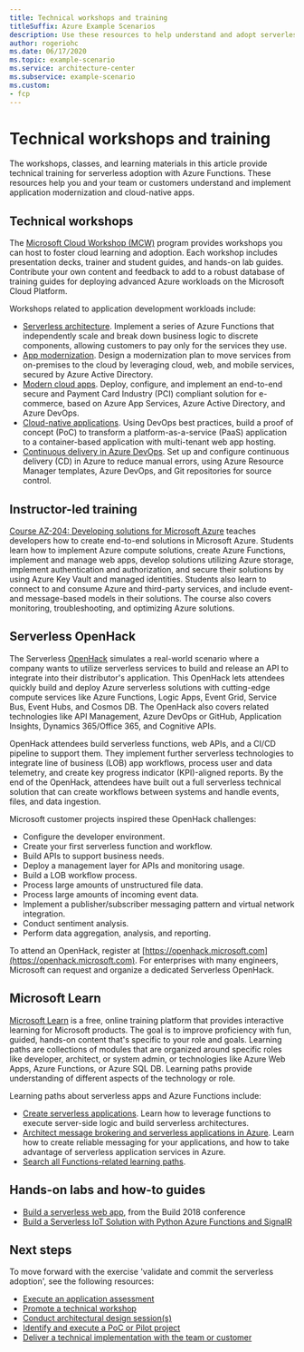 ```yaml
---
title: Technical workshops and training
titleSuffix: Azure Example Scenarios
description: Use these resources to help understand and adopt serverless technologies with Azure Functions.
author: rogeriohc
ms.date: 06/17/2020
ms.topic: example-scenario
ms.service: architecture-center
ms.subservice: example-scenario
ms.custom:
- fcp
---
```

# Technical workshops and training

The workshops, classes, and learning materials in this article provide technical training for serverless adoption with Azure Functions. These resources help you and your team or customers understand and implement application modernization and cloud-native apps.

## Technical workshops

The [Microsoft Cloud Workshop (MCW)](https://microsoftcloudworkshop.com/) program provides workshops you can host to foster cloud learning and adoption. Each workshop includes presentation decks, trainer and student guides, and hands-on lab guides. Contribute your own content and feedback to add to a robust database of training guides for deploying advanced Azure workloads on the Microsoft Cloud Platform.

Workshops related to application development workloads include:
- [Serverless architecture](https://github.com/Microsoft/MCW-Serverless-Architecture). Implement a series of Azure Functions that independently scale and break down business logic to discrete components, allowing customers to pay only for the services they use.
- [App modernization](https://github.com/Microsoft/MCW-App-Modernization). Design a modernization plan to move services from on-premises to the cloud by leveraging cloud, web, and mobile services, secured by Azure Active Directory.
- [Modern cloud apps](https://github.com/Microsoft/MCW-Modern-Cloud-Apps). Deploy, configure, and implement an end-to-end secure and Payment Card Industry (PCI) compliant solution for e-commerce, based on Azure App Services, Azure Active Directory, and Azure DevOps.
- [Cloud-native applications](https://github.com/microsoft/MCW-Cloud-native-applications). Using DevOps best practices, build a proof of concept (PoC) to transform a platform-as-a-service (PaaS) application to a container-based application with multi-tenant web app hosting.
- [Continuous delivery in Azure DevOps](https://github.com/Microsoft/MCW-Continuous-Delivery-in-Azure-DevOps). Set up and configure continuous delivery (CD) in Azure to reduce manual errors, using Azure Resource Manager templates, Azure DevOps, and Git repositories for source control.

## Instructor-led training
[Course AZ-204: Developing solutions for Microsoft Azure](https://docs.microsoft.com/learn/certifications/courses/az-204t00) teaches developers how to create end-to-end solutions in Microsoft Azure. Students learn how to implement Azure compute solutions, create Azure Functions, implement and manage web apps, develop solutions utilizing Azure storage, implement authentication and authorization, and secure their solutions by using Azure Key Vault and managed identities. Students also learn to connect to and consume Azure and third-party services, and include event- and message-based models in their solutions. The course also covers monitoring, troubleshooting, and optimizing Azure solutions.

## Serverless OpenHack
The Serverless [OpenHack](https://openhack.microsoft.com) simulates a real-world scenario where a company wants to utilize serverless services to build and release an API to integrate into their distributor's application. This OpenHack lets attendees quickly build and deploy Azure serverless solutions with cutting-edge compute services like Azure Functions, Logic Apps, Event Grid, Service Bus, Event Hubs, and Cosmos DB. The OpenHack also covers related technologies like API Management, Azure DevOps or GitHub, Application Insights, Dynamics 365/Office 365, and Cognitive APIs.

OpenHack attendees build serverless functions, web APIs, and a CI/CD pipeline to support them. They implement further serverless technologies to integrate line of business (LOB) app workflows, process user and data telemetry, and create key progress indicator (KPI)-aligned reports. By the end of the OpenHack, attendees have built out a full serverless technical solution that can create workflows between systems and handle events, files, and data ingestion.

Microsoft customer projects inspired these OpenHack challenges:
- Configure the developer environment.
- Create your first serverless function and workflow.
- Build APIs to support business needs.
- Deploy a management layer for APIs and monitoring usage.
- Build a LOB workflow process.
- Process large amounts of unstructured file data.
- Process large amounts of incoming event data.
- Implement a publisher/subscriber messaging pattern and virtual network integration.
- Conduct sentiment analysis.
- Perform data aggregation, analysis, and reporting.

To attend an OpenHack, register at [https://openhack.microsoft.com](https://openhack.microsoft.com). For enterprises with many engineers, Microsoft can request and organize a dedicated Serverless OpenHack.

## Microsoft Learn
[Microsoft Learn](https://docs.microsoft.com/learn/) is a free, online training platform that provides interactive learning for Microsoft products. The goal is to improve proficiency with fun, guided, hands-on content that's specific to your role and goals. Learning paths are collections of modules that are organized around specific roles like developer, architect, or system admin, or technologies like Azure Web Apps, Azure Functions, or Azure SQL DB. Learning paths provide understanding of different aspects of the technology or role.

Learning paths about serverless apps and Azure Functions include:

- [Create serverless applications](https://docs.microsoft.com/learn/paths/create-serverless-applications/). Learn how to leverage functions to execute server-side logic and build serverless architectures.
- [Architect message brokering and serverless applications in Azure](https://docs.microsoft.com/learn/paths/architect-messaging-serverless/). Learn how to create reliable messaging for your applications, and how to take advantage of serverless application services in Azure.
- [Search all Functions-related learning paths](https://docs.microsoft.com/learn/browse/?products=azure-functions).

## Hands-on labs and how-to guides
- [Build a serverless web app](https://docs.microsoft.com/labs/build2018/serverlesswebapp/), from the Build 2018 conference
- [Build a Serverless IoT Solution with Python Azure Functions and SignalR](https://dev.to/azure/building-a-serverless-iot-solution-with-python-azure-functions-and-signalr-4ljp)

## Next steps

To move forward with the exercise 'validate and commit the serverless adoption', see the following resources:

- [Execute an application assessment](./application-assessment.md)
- [Promote a technical workshop](./technical-training.md)
- [Conduct architectural design session(s)](./ads.md)
- [Identify and execute a PoC or Pilot project](./poc-pilot.md)
- [Deliver a technical implementation with the team or customer](./code-with.md)
